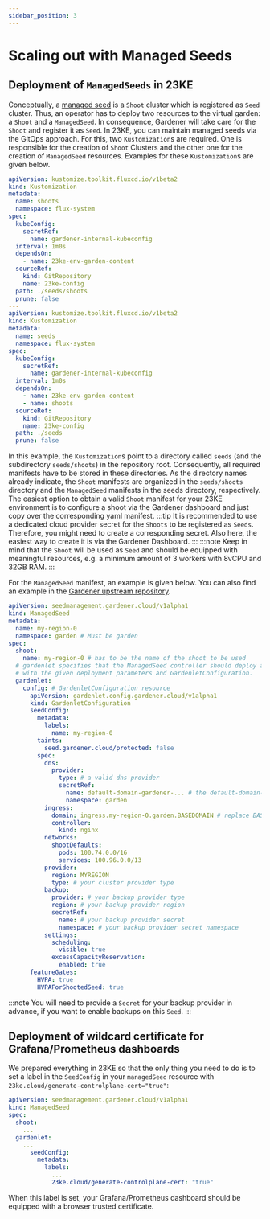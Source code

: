 ```yaml
---
sidebar_position: 3
---
```


# Scaling out with Managed Seeds

## Deployment of `ManagedSeeds` in 23KE

Conceptually, a [managed seed](https://gardener.cloud/docs/gardener/usage/managed_seed/) is a `Shoot` cluster which is registered as `Seed` cluster. Thus, an operator has to deploy two resources to the virtual garden: a `Shoot` and a `ManagedSeed`. In consequence, Gardener will take care for the `Shoot` and register it as `Seed`.
In 23KE, you can maintain managed seeds via the GitOps approach. For this, two `Kustomization`s are required. One is responsible for the creation of `Shoot` Clusters and the other one for the creation of `ManagedSeed` resources. Examples for these `Kustomization`s are given below.

```yaml
apiVersion: kustomize.toolkit.fluxcd.io/v1beta2
kind: Kustomization
metadata:
  name: shoots
  namespace: flux-system
spec:
  kubeConfig:
	secretRef:
	  name: gardener-internal-kubeconfig
  interval: 1m0s
  dependsOn:
	- name: 23ke-env-garden-content
  sourceRef:
	kind: GitRepository
	name: 23ke-config
  path: ./seeds/shoots
  prune: false
---
apiVersion: kustomize.toolkit.fluxcd.io/v1beta2
kind: Kustomization
metadata:
  name: seeds
  namespace: flux-system
spec:
  kubeConfig:
	secretRef:
	  name: gardener-internal-kubeconfig
  interval: 1m0s
  dependsOn:
	- name: 23ke-env-garden-content
	- name: shoots
  sourceRef:
	kind: GitRepository
	name: 23ke-config
  path: ./seeds
  prune: false
```

In this example, the `Kustomization`s point to a directory called `seeds` (and the subdirectory `seeds/shoots`) in the repository root. Consequently, all required manifests have to be stored in these directories. As the directory names already indicate, the `Shoot` manifests are organized in the `seeds/shoots` directory and the `ManagedSeed` manifests in the seeds directory, respectively. The easiest option to obtain a valid `Shoot` manifest for your 23KE environment is to configure a shoot via the Gardener dashboard and just copy over the corresponding yaml manifest.
:::tip
It is recommended to use a dedicated cloud provider secret for the `Shoots` to be registered as `Seeds`. Therefore, you might need to create a corresponding secret. Also here, the easiest way to create it is via the Gardener Dashboard.
:::
:::note
Keep in mind that the `Shoot` will be used as `Seed` and should be equipped with meaningful resources, e.g. a minimum amount of 3 workers with 8vCPU and 32GB RAM.
:::

For the `ManagedSeed` manifest, an example is given below. You can also find an example in the [Gardener upstream repository](https://github.com/gardener/gardener/blob/master/example/55-managedseed-gardenlet.yaml).

```yaml
apiVersion: seedmanagement.gardener.cloud/v1alpha1
kind: ManagedSeed
metadata:
  name: my-region-0
  namespace: garden # Must be garden
spec:
  shoot:
	name: my-region-0 # has to be the name of the shoot to be used
  # gardenlet specifies that the ManagedSeed controller should deploy a gardenlet into the cluster
  # with the given deployment parameters and GardenletConfiguration.
  gardenlet:
	config: # GardenletConfiguration resource
	  apiVersion: gardenlet.config.gardener.cloud/v1alpha1
	  kind: GardenletConfiguration
	  seedConfig:
		metadata:
		  labels:
			name: my-region-0
		taints:
		  seed.gardener.cloud/protected: false
		spec:
		  dns:
			provider:
			  type: # a valid dns provider
			  secretRef:
				name: default-domain-gardener-... # the default-domain-secret of your environment
				namespace: garden
		  ingress:
			domain: ingress.my-region-0.garden.BASEDOMAIN # replace BASEDOMAIN with your domain
			controller:
			  kind: nginx
		  networks:
			shootDefaults:
			  pods: 100.74.0.0/16
			  services: 100.96.0.0/13
		  provider:
			region: MYREGION
			type: # your cluster provider type
		  backup:
			provider: # your backup provider type
			region: # your backup provider region
			secretRef:
			  name: # your backup provider secret
			  namespace: # your backup provider secret namespace
		  settings:
			scheduling:
			  visible: true
			excessCapacityReservation:
			  enabled: true
	  featureGates:
		HVPA: true
		HVPAForShootedSeed: true
```

:::note
You will need to provide a `Secret` for your backup provider in advance, if you want to enable backups on this `Seed`.
:::

## Deployment of wildcard certificate for Grafana/Prometheus dashboards

We prepared everything in 23KE so that the only thing you need to do is to set a label in the `SeedConfig` in your `managedSeed` resource with `23ke.cloud/generate-controlplane-cert="true"`:
``` yaml
apiVersion: seedmanagement.gardener.cloud/v1alpha1
kind: ManagedSeed
spec:
  shoot:
    ...
  gardenlet:
    ...
	  seedConfig:
		metadata:
		  labels:
		    ...
		    23ke.cloud/generate-controlplane-cert: "true"
```
When this label is set, your Grafana/Prometheus dashboard should be equipped with a browser trusted certificate.
